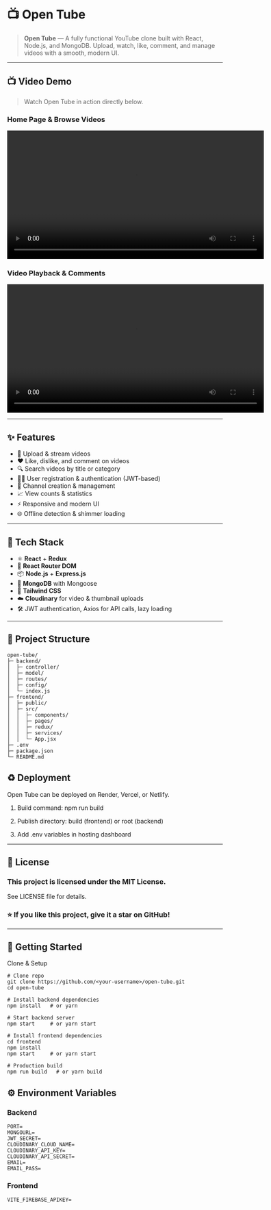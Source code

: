 # 📺 Open Tube


> **Open Tube** — A fully functional YouTube clone built with React, Node.js, and MongoDB. Upload, watch, like, comment, and manage videos with a smooth, modern UI.  

---

## 📺 Video Demo

> Watch Open Tube in action directly below.

### Home Page & Browse Videos
<video width="600" controls>
  <source src="https://www.example.com/video1.mp4" type="video/mp4">
  Your browser does not support the video tag.
</video>

### Video Playback & Comments
<video width="600" controls>
  <source src="https://www.example.com/video2.mp4" type="video/mp4">
  Your browser does not support the video tag.
</video>

---

## ✨ Features

- 🎥 Upload & stream videos  
- ❤️ Like, dislike, and comment on videos  
- 🔍 Search videos by title or category  
- 🧑‍💻 User registration & authentication (JWT-based)  
- 📂 Channel creation & management  
- 📈 View counts & statistics  
- ⚡ Responsive and modern UI  
- 🌐 Offline detection & shimmer loading  

---

## 🧰 Tech Stack

- ⚛️ **React** + **Redux**  
- 🔀 **React Router DOM**  
- 📦 **Node.js** + **Express.js**  
- 🧪 **MongoDB** with Mongoose  
- 🎨 **Tailwind CSS**  
- ☁️ **Cloudinary** for video & thumbnail uploads  
- 🛠 JWT authentication, Axios for API calls, lazy loading  

---

## 📂 Project Structure

```base
open-tube/
├─ backend/
│  ├─ controller/
│  ├─ model/
│  ├─ routes/
│  ├─ config/
│  └─ index.js
├─ frontend/
│  ├─ public/
│  ├─ src/
│  │  ├─ components/
│  │  ├─ pages/
│  │  ├─ redux/
│  │  ├─ services/
│  │  └─ App.jsx
├─ .env
├─ package.json
└─ README.md
```
## ♻️ Deployment

Open Tube can be deployed on Render, Vercel, or Netlify.

1. Build command: npm run build

2. Publish directory: build (frontend) or root (backend)

3. Add .env variables in hosting dashboard
---
## 📜 License

### This project is licensed under the MIT License.
See LICENSE file for details.

### ⭐ If you like this project, give it a star on GitHub!
---
## 🚀 Getting Started
Clone & Setup
```
# Clone repo
git clone https://github.com/<your-username>/open-tube.git
cd open-tube

# Install backend dependencies
npm install   # or yarn

# Start backend server
npm start     # or yarn start

# Install frontend dependencies
cd frontend
npm install
npm start     # or yarn start

# Production build
npm run build   # or yarn build
```
## ⚙️ Environment Variables
### Backend
```
PORT=
MONGOURL=
JWT_SECRET=
CLOUDINARY_CLOUD_NAME=
CLOUDINARY_API_KEY=
CLOUDINARY_API_SECRET=
EMAIL=
EMAIL_PASS=
```
### Frontend
```
VITE_FIREBASE_APIKEY=
```
